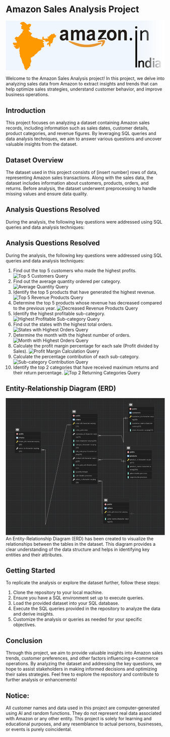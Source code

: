 # Amazon Sales Analysis Project
 ![Banner Image](https://github.com/nazims-flow/Amazon_Sales_Analysis/blob/main/amazon_india_wide_image-3.jpg)
 
 Welcome to the Amazon Sales Analysis project! In this project, we delve into analyzing sales
 data from Amazon to extract insights and trends that can help optimize sales strategies,
 understand customer behavior, and improve business operations.
 ## Introduction
 This project focuses on analyzing a dataset containing Amazon sales records, including
 information such as sales dates, customer details, product categories, and revenue figures. By
 leveraging SQL queries and data analysis techniques, we aim to answer various questions and
 uncover valuable insights from the dataset.
 ## Dataset Overview
 The dataset used in this project consists of [insert number] rows of data, representing Amazon
 sales transactions. Along with the sales data, the dataset includes information about customers,
 products, orders, and returns. Before analysis, the dataset underwent preprocessing to handle
 missing values and ensure data quality.
 ## Analysis Questions Resolved
 During the analysis, the following key questions were addressed using SQL queries and data
 analysis techniques:
 ## Analysis Questions Resolved
 During the analysis, the following key questions were addressed using SQL queries and data
 analysis techniques:
1. Find out the top 5 customers who made the highest profits.
 ![Top 5 Customers Query](insert_image_link_here)
 2. Find out the average quantity ordered per category.
 ![Average Quantity Query](insert_image_link_here)
 3. Identify the top 5 products that have generated the highest revenue.
 ![Top 5 Revenue Products Query](insert_image_link_here)
 4. Determine the top 5 products whose revenue has decreased compared to the previous year.
 ![Decreased Revenue Products Query](insert_image_link_here)
 5. Identify the highest profitable sub-category.
 ![Highest Profitable Sub-category Query](insert_image_link_here)
 6. Find out the states with the highest total orders.
 ![States with Highest Orders Query](insert_image_link_here)
 7. Determine the month with the highest number of orders.
 ![Month with Highest Orders Query](insert_image_link_here)
 8. Calculate the profit margin percentage for each sale (Profit divided by Sales).
 ![Profit Margin Calculation Query](insert_image_link_here)
9. Calculate the percentage contribution of each sub-category.
 ![Sub-category Contribution Query](insert_image_link_here)
 10. Identify the top 2 categories that have received maximum returns and their return
 percentage.
 ![Top 2 Returning Categories Query](insert_image_link_here)
 ## Entity-Relationship Diagram (ERD)
 ![ERD Image](https://github.com/nazims-flow/Amazon_Sales_Analysis/blob/main/ERD_Amazon.png)
 An Entity-Relationship Diagram (ERD) has been created to visualize the relationships between
 the tables in the dataset. This diagram provides a clear understanding of the data structure and
 helps in identifying key entities and their attributes.
 ## Getting Started
 To replicate the analysis or explore the dataset further, follow these steps:
 1. Clone the repository to your local machine.
 2. Ensure you have a SQL environment set up to execute queries.
 3. Load the provided dataset into your SQL database.
4. Execute the SQL queries provided in the repository to analyze the data and derive insights.
 5. Customize the analysis or queries as needed for your specific objectives.
 ## Conclusion
 Through this project, we aim to provide valuable insights into Amazon sales trends, customer
 preferences, and other factors influencing e-commerce operations. By analyzing the dataset
 and addressing the key questions, we hope to assist stakeholders in making informed decisions
 and optimizing their sales strategies.
 Feel free to explore the repository and contribute to further analysis or enhancements!
 ## Notice:
 All customer names and data used in this project are computer-generated using AI and random
 functions. They do not represent real data associated with Amazon or any other entity. This
 project is solely for learning and educational purposes, and any resemblance to actual persons,
 businesses, or events is purely coincidental.
